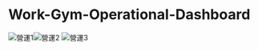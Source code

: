 # Work-Gym-Operational-Dashboard

![營運1](https://user-images.githubusercontent.com/47847486/201530809-6d034e02-a384-4bba-a86e-e9766e27eb21.png)![營運2](https://user-images.githubusercontent.com/47847486/201530931-e96439db-2264-43aa-a85f-ccf66c40ffdd.png)
![營運3](https://user-images.githubusercontent.com/47847486/201530822-2f45500b-02c4-48ea-a136-a9cc5c131297.png)
